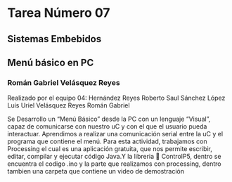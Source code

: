 # Tarea Número 07
## Sistemas Embebidos
## Menú básico en PC
### Román Gabriel Velásquez Reyes

Realizado por el equipo 04: 
Hernández Reyes Roberto Saul 
Sánchez López Luis Uriel 
Velásquez Reyes Román Gabriel

Se Desarrollo un “Menú Básico” desde la PC con un lenguaje “Visual”, capaz de comunicarse con nuestro uC y con el que el usuario pueda interactuar. Aprendimos a realizar una comunicación serial entre la uC y el programa que contiene el menú.
Para esta actividad, trabajamos con Processing el cual es una aplicación gratuita, que nos permite escribir, editar, compilar y ejecutar código Java.Y la libreria 	ControlP5, dentro se encuentra el codigo .ino y la parte que realizamos con processing, dentro tambien una carpeta que contiene un video de demostración
